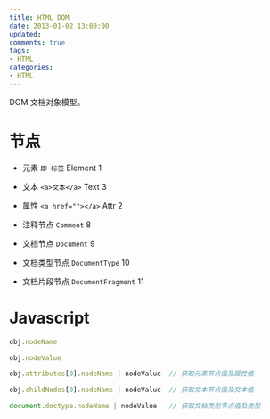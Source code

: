 ```yaml
---
title: HTML DOM
date: 2013-01-02 13:00:00
updated:
comments: true
tags:
- HTML
categories:
- HTML
---
```


DOM 文档对象模型。

<!--more-->

# 节点

* 元素 `即 标签` Element 1

* 文本 `<a>文本</a>` Text 3

* 属性 `<a href=""></a>` Attr 2

* 注释节点 `Comment` 8

* 文档节点 `Document` 9

* 文档类型节点 `DocumentType` 10 <!DOCTYPE html>

* 文档片段节点 `DocumentFragment` 11

# Javascript

```js
obj.nodeName

obj.nodeValue

obj.attributes[0].nodeName | nodeValue  // 获取元素节点值及属性值

obj.childNodes[0].nodeName | nodeValue  // 获取文本节点值及文本值

document.doctype.nodeName | nodeValue   // 获取文档类型节点值及类型

```
